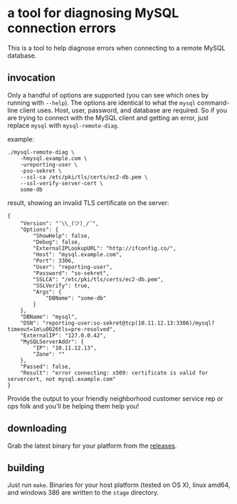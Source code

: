 # a tool for diagnosing MySQL connection errors

This is a tool to help diagnose errors when connecting to a remote MySQL database.

## invocation

Only a handful of options are supported (you can see which ones by running with `--help`).  The options are identical to what the `mysql` command-line client uses.  Host, user, password, and database are required.  So if you are trying to connect with the MySQL client and getting an error, just replace `mysql` with `mysql-remote-diag`.

example:

    ./mysql-remote-diag \
        -hmysql.example.com \
        -ureporting-user \
        -pso-sekret \
        --ssl-ca /etc/pki/tls/certs/ec2-db.pem \
        --ssl-verify-server-cert \
        some-db

result, showing an invalid TLS certificate on the server:

    {
        "Version": "¯\\_(ツ)_/¯",
        "Options": {
            "ShowHelp": false,
            "Debug": false,
            "ExternalIPLookupURL": "http://ifconfig.co/",
            "Host": "mysql.example.com",
            "Port": 3306,
            "User": "reporting-user",
            "Password": "so-sekret",
            "SSLCA": "/etc/pki/tls/certs/ec2-db.pem",
            "SSLVerify": true,
            "Args": {
                "DBName": "some-db"
            }
        },
        "DBName": "mysql",
        "DSN": "reporting-user:so-sekret@tcp(10.11.12.13:3306)/mysql?timeout=1m\u0026tls=pre-resolved",
        "ExternalIP": "127.0.0.42",
        "MySQLServerAddr": {
            "IP": "10.11.12.13",
            "Zone": ""
        },
        "Passed": false,
        "Result": "error connecting: x509: certificate is valid for servercert, not mysql.example.com"
    }

Provide the output to your friendly neighborhood customer service rep or ops folk and you'll be helping them help you!

## downloading

Grab the latest binary for your platform from the [releases](https://github.com/bluestatedigital/mysql-remote-diag/releases).

## building

Just run `make`.  Binaries for your host platform (tested on OS X), linux amd64, and windows 386 are written to the `stage` directory.
